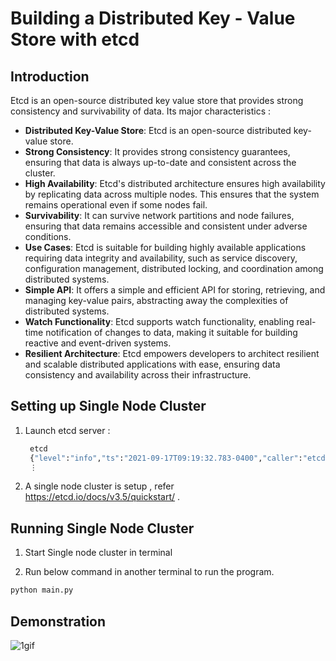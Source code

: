 # Building a Distributed Key - Value Store with etcd

## Introduction

Etcd is an open-source distributed key value store that provides strong consistency and survivability of data. Its major characteristics :

- **Distributed Key-Value Store**: Etcd is an open-source distributed key-value store.
- **Strong Consistency**: It provides strong consistency guarantees, ensuring that data is always up-to-date and consistent across the cluster.
- **High Availability**: Etcd's distributed architecture ensures high availability by replicating data across multiple nodes. This ensures that the system remains operational even if some nodes fail.
- **Survivability**: It can survive network partitions and node failures, ensuring that data remains accessible and consistent under adverse conditions.
- **Use Cases**: Etcd is suitable for building highly available applications requiring data integrity and availability, such as service discovery, configuration management, distributed locking, and coordination among distributed systems.
- **Simple API**: It offers a simple and efficient API for storing, retrieving, and managing key-value pairs, abstracting away the complexities of distributed systems.
- **Watch Functionality**: Etcd supports watch functionality, enabling real-time notification of changes to data, making it suitable for building reactive and event-driven systems.
- **Resilient Architecture**: Etcd empowers developers to architect resilient and scalable distributed applications with ease, ensuring data consistency and availability across their infrastructure.

## Setting up Single Node Cluster

1. Launch etcd server :

   ```bash
    etcd
    {"level":"info","ts":"2021-09-17T09:19:32.783-0400","caller":"etcdmain/etcd.go:72","msg":... }
    ⋮
   ```

2. A single node cluster is setup , refer https://etcd.io/docs/v3.5/quickstart/ .

## Running Single Node Cluster

1. Start Single node cluster in terminal

2. Run below command in another terminal to run the program.

```bash
python main.py
```

## Demonstration

![1gif](https://github.com/praths71018/8_Building-a-Distributed-Key-Value-Store-with-etcd/blob/main/Images/1.gif)
